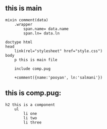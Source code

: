 ## this is main
	mixin comment(data)
	    .wrapper
	        span.name= data.name
	        span.ln= data.ln
	
	doctype html
	head
	    link(rel="stylesheet" href="style.css")
	body
	    p this is main file
	
	    include comp.pug
	
	    +comment({name:'pooyan', ln:'salmani'})

## this is comp.pug:
	h2 this is a component
		ul
			li one
			li two
			li three